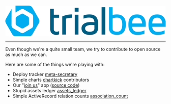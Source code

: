 ![Trialbee logo](img/tb-logo.png)

---

Even though we're a quite small team, we try to contribute to open source as much as we can.

Here are some of the things we're playing with:

* Deploy tracker [meta-secretary](https://github.com/trialbee/meta-secretary)
* Simple charts [chartkick](https://github.com/ankane/chartkick) contributors
* Our "[join us](https://opensource.trialbee.com/join)" app ([source code](https://github.com/trialbee/join))
* Stupid assets ledger [assets_ledger](https://github.com/trialbee/assets_ledger)
* Simple ActiveRecord relation counts [association_count](https://github.com/trialbee/association_count)
